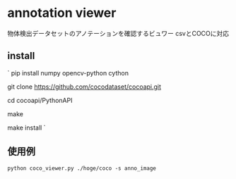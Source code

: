 # annotation viewer
物体検出データセットのアノテーションを確認するビュワー
csvとCOCOに対応

## install
`
pip install numpy opencv-python cython

git clone https://github.com/cocodataset/cocoapi.git

cd cocoapi/PythonAPI

make

make install
`

## 使用例
`python coco_viewer.py ./hoge/coco -s anno_image`